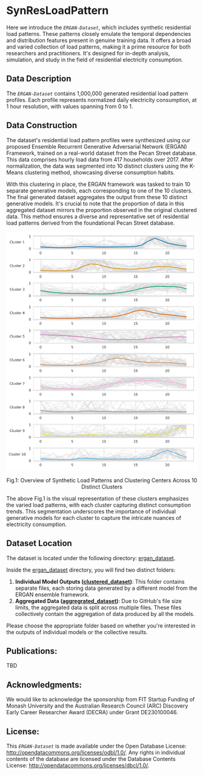 # SynResLoadPattern

Here we introduce the *`ERGAN-Dataset`*, which includes synthetic residential load patterns. These patterns closely emulate the temporal dependencies and distribution features present in genuine training data. It offers a broad and varied collection of load patterns, making it a prime resource for both researchers and practitioners. It's designed for in-depth analysis, simulation, and study in the field of residential electricity consumption.

## Data Description
The *`ERGAN-Dataset`* contains 1,000,000 generated residential load pattern profiles. Each profile represents normalized daily electricity consumption, at 1 hour resolution, with values spanning from 0 to 1.

## Data Construction

The dataset's residential load pattern profiles were synthesized using our proposed Ensemble Recurrent Generative Adversarial Network (ERGAN) Framework, trained on a real-world dataset from the Pecan Street database. This data comprises hourly load data from 417 households over 2017. After normalization, the data was segmented into 10 distinct clusters using the K-Means clustering method, showcasing diverse consumption habits. 

With this clustering in place, the ERGAN framework was tasked to train 10 separate generative models, each corresponding to one of the 10 clusters. The final generated dataset aggregates the output from these 10 distinct generative models. It's crucial to note that the proportion of data in this aggregated dataset mirrors the proportion observed in the original clustered data. This method ensures a diverse and representative set of residential load patterns derived from the foundational Pecan Street database.

![10 cluster overview](./cluster_overview.png)
<p align="center">Fig.1: Overview of Synthetic Load Patterns and Clustering Centers Across 10 Distinct Clusters</p>

The above Fig.1 is the visual representation of these clusters emphasizes the varied load patterns, with each cluster capturing distinct consumption trends. This segmentation underscores the importance of individual generative models for each cluster to capture the intricate nuances of electricity consumption.

## Dataset Location
The dataset is located under the following directory: [ergan_dataset](https://github.com/AdamLiang42/ERGAN-Dataset/tree/main/ergan_dataset).

Inside the [ergan_dataset](https://github.com/AdamLiang42/ERGAN-Dataset/tree/main/ergan_dataset) directory, you will find two distinct folders:

1. **Individual Model Outputs ([clustered_dataset](https://github.com/AdamLiang42/ERGAN-Dataset/tree/main/ergan_dataset/clustered_dataset))**: This folder contains separate files, each storing data generated by a different model from the ERGAN ensemble framework.
2. **Aggregated Data ([aggregrated_dataset](https://github.com/AdamLiang42/ERGAN-Dataset/tree/main/ergan_dataset/aggregrated_dataset))**: Due to GitHub's file size limits, the aggregated data is split across multiple files. These files collectively contain the aggregation of data produced by all the models.

Please choose the appropriate folder based on whether you're interested in the outputs of individual models or the collective results.


## Publications:
<!-- Welcome to cite our publications on this project. -->
TBD


## Acknowledgments:
We would like to acknowledge the sponsorship from FIT Startup Funding of Monash University and the Australian Research Council (ARC) Discovery Early Career Researcher Award (DECRA) under Grant DE230100046.

## License:
This *`ERGAN-Dataset`* is made available under the Open Database License: http://opendatacommons.org/licenses/odbl/1.0/. Any rights in individual contents of the database are licensed under the Database Contents License: http://opendatacommons.org/licenses/dbcl/1.0/.
